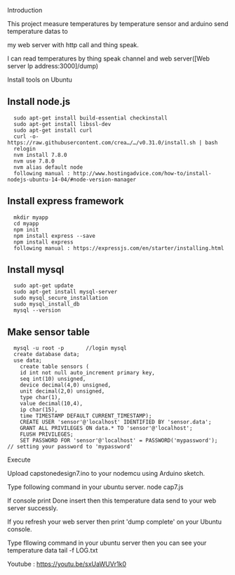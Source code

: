 
Introduction

This project measure temperatures by temperature sensor and arduino send temperature datas to 

my web server with http call and thing speak. 

I can read temperatures by thing speak channel and web server([Web server Ip address:3000]/dump)

Install tools on Ubuntu
  ## Install node.js
      sudo apt-get install build-essential checkinstall  
      sudo apt-get install libssl-dev
      sudo apt-get install curl
      curl -o- https://raw.githubusercontent.com/crea…/…/v0.31.0/install.sh | bash
      relogin
      nvm install 7.8.0
      nvm use 7.8.0
      nvm alias default node  
      following manual : http://www.hostingadvice.com/how-to/install-nodejs-ubuntu-14-04/#node-version-manager
  ## Install express framework
      mkdir myapp
      cd myapp
      npm init
      npm install express --save
      npm install express     
      following manual : https://expressjs.com/en/starter/installing.html
  ## Install mysql
      sudo apt-get update
      sudo apt-get install mysql-server
      sudo mysql_secure_installation
      sudo mysql_install_db
      mysql --version
  ## Make sensor table
      mysql -u root -p       //login mysql
      create database data;
      use data;
        create table sensors (
        id int not null auto_increment primary key,
        seq int(10) unsigned,
        device decimal(4,0) unsigned,
        unit decimal(2,0) unsigned,
        type char(1),
        value decimal(10,4),
        ip char(15),
        time TIMESTAMP DEFAULT CURRENT_TIMESTAMP);
        CREATE USER 'sensor'@'localhost' IDENTIFIED BY 'sensor.data';
        GRANT ALL PRIVILEGES ON data.* TO 'sensor'@'localhost';
        FLUSH PRIVILEGES;
        SET PASSWORD FOR 'sensor'@'localhost' = PASSWORD('mypassword');     // setting your password to 'mypassword'

Execute

Upload capstonedesign7.ino to your nodemcu using Arduino sketch.

Type following command in your ubuntu server.
  node cap7.js 

If console print Done insert then this temperature data send to your web server successly.

If you refresh your web server then print 'dump complete' on your Ubuntu console.

Type fllowing command in your ubuntu server then you can see your temperature data
  tail -f   LOG.txt   


Youtube : https://youtu.be/sxUaWUVr1k0
